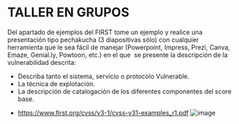 # TALLER EN GRUPOS

Del apartado de ejemplos del FIRST tome un ejemplo y realice una presentación tipo pechakucha (3 diapositivas sólo) con cualquier herramienta que le sea fácil de manejar (Powerpoint, Impress, Prezi, Canva, Emaze, Genial.ly, Powtoon, etc.) en el que   se presente la descripción de la vulnerabilidad descrita:

* Describa tanto el sistema, servicio o protocolo Vulnerable.
* La técnica de explotación. 
* La descripción de catalogación de los diferentes componentes del score base. 

- https://www.first.org/cvss/v3-1/cvss-v31-examples_r1.pdf
![image](https://github.com/user-attachments/assets/9d95b139-e5c0-4038-9e92-f0b5c4079ec1)


